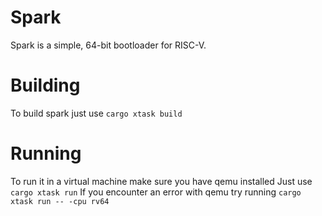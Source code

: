 # Spark

Spark is a simple, 64-bit bootloader for RISC-V.

# Building

To build spark just use ``cargo xtask build``

# Running

To run it in a virtual machine make sure you have qemu installed
Just use ``cargo xtask run``
If you encounter an error with qemu try running ``cargo xtask run -- -cpu rv64``
